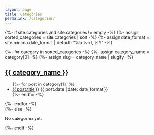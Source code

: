 ```yaml
---
layout: page
title: Categories
permalink: /categories/
---
```


{%- if site.categories and site.categories != empty -%}
  {%- assign sorted_categories = site.categories | sort -%}
  {%- assign date_format = site.minima.date_format | default: "%b %-d, %Y" -%}
  <div class="category-archive">
    {%- for category in sorted_categories -%}
      {%- assign category_name = category[0] -%}
      {%- assign slug = category_name | slugify -%}
      <section id="{{ slug }}" class="category-group">
        <h2><a href="{{ '/categories/' | relative_url }}{{ slug }}/">{{ category_name }}</a></h2>
        <ul>
          {%- for post in category[1] -%}
            <li>
              <a href="{{ post.url | relative_url }}">{{ post.title }}</a>
              <span class="post-meta">{{ post.date | date: date_format }}</span>
            </li>
          {%- endfor -%}
        </ul>
      </section>
    {%- endfor -%}
  </div>
{%- else -%}
  <p>No categories yet.</p>
{%- endif -%}
